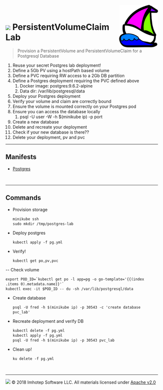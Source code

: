 <img src="../assets/k8sland.png" align="right" width="128" height="auto"/>

<br/>

# <img src="../assets/lab.png" width="32" height="auto"/> PersistentVolumeClaim Lab

> Provision a PersistentVolume and PersistentVolumeClaim for a Postgresql Database

1. Reuse your secret Postgres lab deployment!
2. Define a 5Gb PV using a hostPath based volume
3. Define a PVC requiring RW access to a 2Gb DB partition
4. Define a Postgres deployment requiring the PVC defined above
   1. Docker image: postgres:9.6.2-alpine
   2. Data dir: /var/lib/postgresql/data
5. Deploy your Postgres deployment
6. Verify your volume and claim are correctly bound
7. Ensure the volume is mounted correctly on your Postgres pod
8. Ensure you can access the database locally
    1. psql -U user -W -h $(minikube ip) -p port
9. Create a new database
10. Delete and recreate your deployment
11. Check if your new database is there??
12. Delete your deployment, pv and pvc


---
## Manifests

+ [Postgres]({{"../pg.yml"}})

<br/>

---
## Commands

- Provision storage

  ```shell
  minikube ssh
  sudo mkdir /tmp/postgres-lab
  ```

- Deploy postgres

  ```shell
  kubectl apply -f pg.yml
  ```

- Verify!

  ```shell
  kubectl get po,pv,pvc
  ```

-- Check volume

  ```shell
  export POD_ID=`kubectl get po -l app=pg -o go-template='{{(index .items 0).metadata.name}}'`
  kubectl exec -it $POD_ID -- du -sh /var/lib/postgresql/data
  ```

- Create database

  ```shell
  psql -U fred -h $(minikube ip) -p 30543 -c 'create database pvc_lab'
  ```

- Recreate deployment and verify DB

  ```shell
  kubectl delete -f pg.yml
  kubectl apply -f pg.yml
  psql -U fred -h $(minikube ip) -p 30543 pvc_lab
  ```

- Clean up!

  ```shell
  ku delete -f pg.yml
  ```

<br/>

---
<img src="../assets/imhotep_logo.png" width="32" height="auto"/> © 2018 Imhotep Software LLC.
All materials licensed under [Apache v2.0](http://www.apache.org/licenses/LICENSE-2.0)